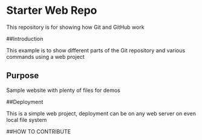 # Starter Web Repo

This repository is for showing how Git and GitHub work

##Introduction 

This example is to show different parts of the Git repository and various commands using a web project

## Purpose

Sample website with plenty of files for demos

##Deployment

This is a simple web project, deployment can be on any web server on even local file system

##HOW TO CONTRIBUTE